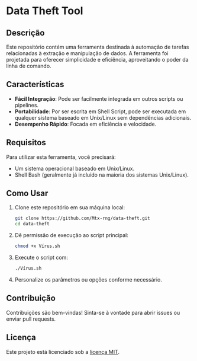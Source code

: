 # Data Theft Tool

## Descrição

Este repositório contém uma ferramenta destinada à automação de tarefas relacionadas à extração e manipulação de dados. A ferramenta foi projetada para oferecer simplicidade e eficiência, aproveitando o poder da linha de comando.

## Características

- **Fácil Integração**: Pode ser facilmente integrada em outros scripts ou pipelines.
- **Portabilidade**: Por ser escrita em Shell Script, pode ser executada em qualquer sistema baseado em Unix/Linux sem dependências adicionais.
- **Desempenho Rápido**: Focada em eficiência e velocidade.

## Requisitos

Para utilizar esta ferramenta, você precisará:

- Um sistema operacional baseado em Unix/Linux.
- Shell Bash (geralmente já incluído na maioria dos sistemas Unix/Linux).

## Como Usar

1. Clone este repositório em sua máquina local:

   ```bash
   git clone https://github.com/Mtx-rng/data-theft.git
   cd data-theft
   ```

2. Dê permissão de execução ao script principal:

   ```bash
   chmod +x Vírus.sh
   ```

3. Execute o script com:

   ```bash
   ./Vírus.sh
   ```

4. Personalize os parâmetros ou opções conforme necessário.

## Contribuição

Contribuições são bem-vindas! Sinta-se à vontade para abrir issues ou enviar pull requests.

## Licença

Este projeto está licenciado sob a [licença MIT](LICENSE).
